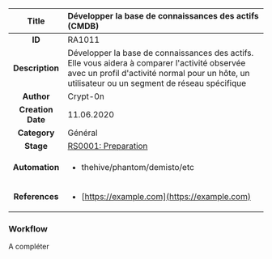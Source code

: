 | Title                       | Développer la base de connaissances des actifs (CMDB)       |
|:---------------------------:|:--------------------|
| **ID**                      | RA1011            |
| **Description**             | Développer la base de connaissances des actifs.  Elle vous aidera à comparer l'activité observée avec un profil d'activité normal pour un hôte, un utilisateur ou un segment de réseau spécifique  |
| **Author**                  | Crypt-0n       |
| **Creation Date**           | 11.06.2020 |
| **Category**                | Général      |
| **Stage**                   |[RS0001: Preparation](../Response_Stages/RS0001.md)| 
| **Automation** |<ul><li>thehive/phantom/demisto/etc</li></ul>|
| **References** |<ul><li>[https://example.com](https://example.com)</li></ul>|

### Workflow

A compléter
